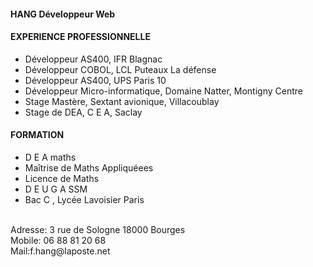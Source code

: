 <!-- semaine2 -->
<!-- comprendre le web
HTML et CSS  -->
<!--EXERCICE 3 Faire 1 CV en HTLM -->
<html>

<head>

<h4>HANG Développeur Web</h4>
<style type="text/css">
p { color: blue;}
</style>

</head>
<body>
<p style="text-align:center; color:red">
<h4>EXPERIENCE PROFESSIONNELLE</h4></p>
<ul>
    <li>Développeur AS400, IFR Blagnac</li>
    <li>Développeur COBOL, LCL Puteaux La défense</li>
    <li>Développeur AS400, UPS Paris 10</li>
    <li>Développeur Micro-informatique, Domaine Natter, Montigny Centre</li>
    <li>Stage Mastère, Sextant avionique, Villacoublay</li>
    <li>Stage de DEA, C E A, Saclay</li>

</ul>
<p style="text-align:center; color:red">
<h4>FORMATION</h4></p>
<ul>
  <li>D E A maths</li>
  <li>Maîtrise de Maths Appliquéees</li>
  <li>Licence de Maths</li>
  <li>D E U G A SSM</li>
  <li>Bac C , Lycée Lavoisier Paris</li>
</ul>
<br>
<footer>
Adresse:
3 rue de Sologne
18000 Bourges
<br>
Mobile: 06 88 81 20 68
<br>
Mail:f.hang@laposte.net
</footer>
</body>
</html>
